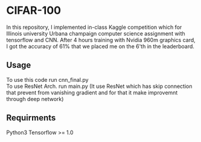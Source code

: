 # CIFAR-100
In this repository, I implemented in-class Kaggle competition which for Illinois university Urbana champaign computer science assignment with tensorflow and CNN. After 4 hours training with Nvidia 960m graphics card, I got the accuracy of 61% that we placed me on the 6'th in the leaderboard. 

## Usage
To use this code run cnn_final.py </br>
To use ResNet Arch. run main.py (It use ResNet which has skip connection that prevent from vanishing gradient and for that it make improvemnt through deep network)

## Requirments
Python3
Tensorflow >= 1.0


